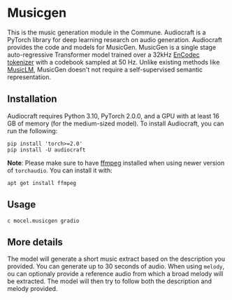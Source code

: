 # Musicgen

This is the music generation module in the Commune.
Audiocraft is a PyTorch library for deep learning research on audio generation.
Audiocraft provides the code and models for MusicGen. MusicGen is a single stage auto-regressive
Transformer model trained over a 32kHz <a href="https://github.com/facebookresearch/encodec">EnCodec tokenizer</a> with a codebook sampled at 50 Hz. Unlike existing methods like [MusicLM](https://arxiv.org/abs/2301.11325), MusicGen doesn't not require a self-supervised semantic representation.

## Installation
Audiocraft requires Python 3.10, PyTorch 2.0.0, and a GPU with at least 16 GB of memory (for the medium-sized model). To install Audiocraft, you can run the following:

```shell
pip install 'torch>=2.0'
pip install -U audiocraft
```

**Note**: Please make sure to have [ffmpeg](https://ffmpeg.org/download.html) installed when using newer version of `torchaudio`.
You can install it with:
```
apt get install ffmpeg
```

## Usage
`c mocel.musicgen gradio`

## More details
The model will generate a short music extract based on the description you provided.
You can generate up to 30 seconds of audio.
When using `melody`, ou can optionaly provide a reference audio from
which a broad melody will be extracted. The model will then try to follow both the description and melody provided.